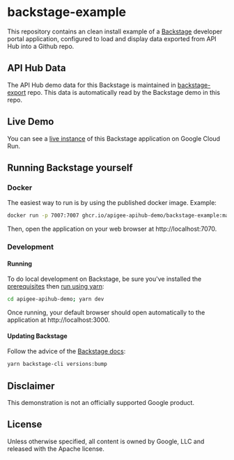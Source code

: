 # backstage-example

This repository contains an clean install example of a
[Backstage](https://backstage.io) developer portal application, configured to
load and display data exported from API Hub into a Github repo.

## API Hub Data

The API Hub demo data for this Backstage is maintained in
[backstage-export](https://github.com/apigee-apihub-demo/backstage-export) repo.
This data is automatically read by the Backstage demo in this repo.

## Live Demo

You can see a [live instance](https://backstage-example-y2k5eue77q-uc.a.run.app) 
of this Backstage application on Google Cloud Run.

## Running Backstage yourself

### Docker

The easiest way to run is by using the published docker image. Example:

```sh
docker run -p 7007:7007 ghcr.io/apigee-apihub-demo/backstage-example:main
```

Then, open the application on your web browser at http://localhost:7070.

### Development

#### Running

To do local development on Backstage, be sure you've installed the
[prerequisites](https://backstage.io/docs/getting-started/#prerequisites) then
[run using yarn](https://backstage.io/docs/getting-started/#run-the-backstage-app):

```sh
cd apigee-apihub-demo; yarn dev
```

Once running, your default browser should open automatically to the application
at http://localhost:3000.

#### Updating Backstage

Follow the advice of the
[Backstage docs](https://backstage.io/docs/getting-started/keeping-backstage-updated):

```sh
yarn backstage-cli versions:bump
```

## Disclaimer

This demonstration is not an officially supported Google product.

## License

Unless otherwise specified, all content is owned by Google, LLC and released
with the Apache license.
